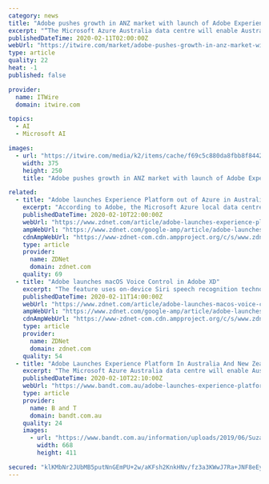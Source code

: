 ```yaml
---
category: news
title: "Adobe pushes growth in ANZ market with launch of Adobe Experience Platform"
excerpt: "“The Microsoft Azure Australia data centre will enable Australia and New Zealand businesses to ... Do you want to leverage data governance as an enabler?Are you working at driving AI/ML implementation? Want to stay abreast of data privacy and AI ethics requirements? Are you working hard to push predictive analytics to the limits?"
publishedDateTime: 2020-02-11T02:00:00Z
webUrl: "https://itwire.com/market/adobe-pushes-growth-in-anz-market-with-launch-of-adobe-experience-platform.html"
type: article
quality: 22
heat: -1
published: false

provider:
  name: ITWire
  domain: itwire.com

topics:
  - AI
  - Microsoft AI

images:
  - url: "https://itwire.com/media/k2/items/cache/f69c5c880da8fbb8f84423360c84bb23_M.jpg"
    width: 375
    height: 250
    title: "Adobe pushes growth in ANZ market with launch of Adobe Experience Platform"

related:
  - title: "Adobe launches Experience Platform out of Azure in Australia"
    excerpt: "According to Adobe, the Microsoft Azure local data centre will enable Australia and New Zealand businesses to ... See also: Adobe's Experience Cloud now incorporates AI and machine learning (TechRepublic) Adobe has touted the new data centre as \"simplifying data governance\", by not only bringing data together from siloed applications ..."
    publishedDateTime: 2020-02-10T22:00:00Z
    webUrl: "https://www.zdnet.com/article/adobe-launches-experience-platform-out-of-azure-in-australia/"
    ampWebUrl: "https://www.zdnet.com/google-amp/article/adobe-launches-experience-platform-out-of-azure-in-australia/"
    cdnAmpWebUrl: "https://www-zdnet-com.cdn.ampproject.org/c/s/www.zdnet.com/google-amp/article/adobe-launches-experience-platform-out-of-azure-in-australia/"
    type: article
    provider:
      name: ZDNet
      domain: zdnet.com
    quality: 69
  - title: "Adobe launches macOS Voice Control in Adobe XD"
    excerpt: "The feature uses on-device Siri speech recognition technology, which according to Apple, ensures personal data is kept private. Now, with Adobe XD's enhanced labeling, users of Apple's Voice Control feature will be able to use their voice to launch the platform, access all of its core design features, create prototype interactions in ..."
    publishedDateTime: 2020-02-11T14:00:00Z
    webUrl: "https://www.zdnet.com/article/adobe-launches-macos-voice-control-in-adobe-xd/"
    ampWebUrl: "https://www.zdnet.com/google-amp/article/adobe-launches-macos-voice-control-in-adobe-xd/"
    cdnAmpWebUrl: "https://www-zdnet-com.cdn.ampproject.org/c/s/www.zdnet.com/google-amp/article/adobe-launches-macos-voice-control-in-adobe-xd/"
    type: article
    provider:
      name: ZDNet
      domain: zdnet.com
    quality: 54
  - title: "Adobe Launches Experience Platform In Australia And New Zealand"
    excerpt: "The Microsoft Azure Australia data centre will enable Australia and New Zealand businesses to ... journey,” said Adobe Experience Platform product marketing group manager Ronell Hugh. “Leveraging Adobe Sensei AI and machine learning, brands can apply a layer of intelligence to connect data and content to ensure the delivery of the right ..."
    publishedDateTime: 2020-02-10T22:10:00Z
    webUrl: "https://www.bandt.com.au/adobe-launches-experience-platform-in-australia-and-new-zealand/"
    type: article
    provider:
      name: B and T
      domain: bandt.com.au
    quality: 24
    images:
      - url: "https://www.bandt.com.au/information/uploads/2019/06/Suzanne-Steel.png"
        width: 668
        height: 411

secured: "klKMbNr2JUbMB5putNnGEmPU+2w/aKFsh2KnkHNv/fz3a3KWwJ7Ra+JNF8eEy1gwPbf7YeO4r7EriX/n01gMM/XODYyMk8scikFr1VUKRhEWODJ/S9z36iW6COU+DvQUdC4wcRbaj5m6AGcFPpM1ZuHCs9ZTTcqD3EcSo68SY8LwcE0kQCWa+qY2j+z1KaHm2aHvkOt8AaxEp0Wy+CEm3/Bq/xZnFvj8dWGzbtvSibADb4ax86LgVX3HV/HvA5Z7s59c37pMm0kI6/uUFyv4jlqx6qeKWf6/hy4MMz1qDqeHRjVD2rvd5Cm6fEpamLSH;7bYqULvtSlOzRfA8fR0xtg=="
---
```


